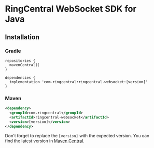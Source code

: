 # RingCentral WebSocket SDK for Java

## Installation

### Gradle

```
repositories {
  mavenCentral()
}

dependencies {
  implementation 'com.ringcentral:ringcentral-websocket:[version]'
}
```

### Maven

```xml
<dependency>
  <groupId>com.ringcentral</groupId>
  <artifactId>ringcentral-websocket</artifactId>
  <version>[version]</version>
</dependency>
```

Don't forget to replace the `[version]` with the expected version. You can find the latest version
in [Maven Central](https://central.sonatype.com/search?q=ringcentral-websocket).
